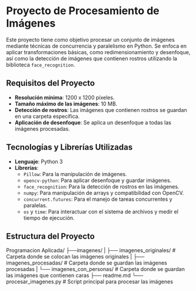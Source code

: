 # Proyecto de Procesamiento de Imágenes

Este proyecto tiene como objetivo procesar un conjunto de imágenes mediante técnicas de concurrencia y paralelismo en Python. Se enfoca en aplicar transformaciones básicas, como redimensionamiento y desenfoque, así como la detección de imágenes que contienen rostros utilizando la biblioteca `face_recognition`.

## Requisitos del Proyecto

- **Resolución mínima**: 1200 x 1200 píxeles.
- **Tamaño máximo de las imágenes**: 10 MB.
- **Detección de rostros**: Las imágenes que contienen rostros se guardan en una carpeta específica.
- **Aplicación de desenfoque**: Se aplica un desenfoque a todas las imágenes procesadas.

## Tecnologías y Librerías Utilizadas

- **Lenguaje**: Python 3
- **Librerías**:
  - `Pillow`: Para la manipulación de imágenes.
  - `opencv-python`: Para aplicar desenfoque y guardar imágenes.
  - `face_recognition`: Para la detección de rostros en las imágenes.
  - `numpy`: Para manipulación de arrays y compatibilidad con OpenCV.
  - `concurrent.futures`: Para el manejo de tareas concurrentes y paralelas.
  - `os` y `time`: Para interactuar con el sistema de archivos y medir el tiempo de ejecución.

## Estructura del Proyecto

Programacion Aplicada/
  ├──imagenes/ 
  |  ├── imagenes_originales/ # Carpeta donde se colocan las imágenes originales 
  |  ├── imagenes_procesadas/ # Carpeta donde se guardan las imágenes procesadas 
  |  └── imagenes_con_personas/ # Carpeta donde se guardan las imágenes que contienen caras 
  ├── readme.md
  └── procesar_imagenes.py # Script principal para procesar las imágenes
    



